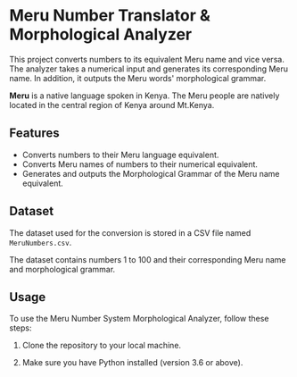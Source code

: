 # Meru Number Translator & Morphological Analyzer

This project converts numbers to its equivalent Meru name and vice versa. The analyzer takes a numerical input and generates its corresponding Meru name. In addition, it outputs the Meru words' morphological grammar.

**Meru** is a native language spoken in Kenya. The Meru people are natively located in the central region of Kenya around Mt.Kenya.

## Features

- Converts numbers to their Meru language equivalent.
- Converts Meru names of numbers to their numerical equivalent.
- Generates and outputs the Morphological Grammar of the Meru name equivalent.

## Dataset

The dataset used for the conversion is stored in a CSV file named `MeruNumbers.csv`. 

The dataset contains numbers 1 to 100 and their corresponding Meru name and morphological grammar.

## Usage

To use the Meru Number System Morphological Analyzer, follow these steps:

1. Clone the repository to your local machine.

2. Make sure you have Python installed (version 3.6 or above).

